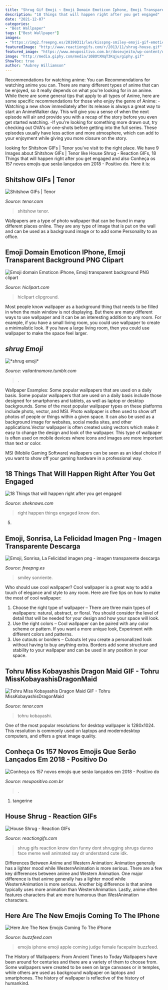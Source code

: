 ```yaml
---
title: "Shrug Gif Emoji ~ Emoji Domain Emoticon Iphone, Emoji Transparent Background Png Clipart"
description: "18 things that will happen right after you get engaged"
date: "2021-12-07"
categories:
- "Best Wallpaper"
tags: ["Best Wallpaper"]
images:
- "https://img2.freepng.es/20190311/lws/kisspng-smiley-emoji-gif-emoticon-5c8667f38d8830.8675871015523123075797.jpg"
featuredImage: "http://www.reactiongifs.com/r/2013/11/shrug-house.gif"
featured_image: "https://www.meupositivo.com.br/doseujeito/wp-content/uploads/2018/02/emoji-desconfiado.gif"
image: "http://media.giphy.com/media/10BOtXNqT3Kqju/giphy.gif"
ShowToc: true
author: "Aubrey Williamson"
---
```



Recommendations for watching anime: You can
Recommendations for watching anime you can. There are many different types of anime that can be enjoyed, so it really depends on what you're looking for in an anime. While there are some general tips that apply to all types of Anime, here are some specific recommendations for those who enjoy the genre of Anime: 
-Watching a new show immediately after its release is always a great way to start an AnimeWalker day. This will give you a sense of when the next episode will air and provide you with a recap of the story before you even get started watching. 
-If you're looking for something more drawn out, try checking out OVA's or one-shots before getting into the full series. These episodes usually have less action and more atmosphere, which can add to your enjoyment while giving you more closure on the story.

	

		
looking for Shitshow GIFs | Tenor you've visit to the right place. We have 9 Images about Shitshow GIFs | Tenor like House Shrug - Reaction GIFs, 18 Things that will happen right after you get engaged and also Conheça os 157 novos emojis que serão lançados em 2018 - Positivo do. Here it is:
		
    
## Shitshow GIFs | Tenor

<img loading=lazy src="https://media1.tenor.com/images/c69d8506fab734d2f5426822af685ff8/tenor.gif?itemid=11254149" onerror="this.onerror=null;this.src='https://tse3.mm.bing.net/th?id=OIP.xp2FBvq3NNL1Qmgir2hf-AAAAA&amp;pid=15.1';" alt="Shitshow GIFs | Tenor">

_Source: tenor.com_

>shitshow tenor. 

	



Wallpapers are a type of photo wallpaper that can be found in many different places online. They are any type of image that is put on the wall and can be used as a background image or to add some Personality to an office.

    
## Emoji Domain Emoticon IPhone, Emoji Transparent Background PNG Clipart

<img loading=lazy src="https://p7.hiclipart.com/preview/271/530/454/emoji-domain-emoticon-iphone-emoji.jpg" onerror="this.onerror=null;this.src='https://tse3.mm.bing.net/th?id=OIP.nFXN_wDqyL1b8yjHop6DTQHaHc&amp;pid=15.1';" alt="Emoji domain Emoticon iPhone, Emoji transparent background PNG clipart">

_Source: hiclipart.com_

>hiclipart clipground. 

	

Most people know wallpaper as a background thing that needs to be filled in when the main window is not displaying. But there are many different ways to use wallpaper and it can be an interesting addition to any room. For example, if you have a small living room, you could use wallpaper to create a minimalistic look. If you have a large living room, then you could use wallpaper to make the space feel larger.

    
## *shrug Emoji*

<img loading=lazy src="https://66.media.tumblr.com/e6293b1faeaeb573142061db1eb7bf83/tumblr_omzjef49km1w6hzhfo1_250.gifv" onerror="this.onerror=null;this.src='https://tse2.mm.bing.net/th?id=OIP.WA0sSTSifKEKIS33lkRmAgHaIS&amp;pid=15.1';" alt="*shrug emoji*">

_Source: valiantnomore.tumblr.com_

>. 

	

Wallpaper Examples: Some popular wallpapers that are used on a daily basis.
Some popular wallpapers that are used on a daily basis include those designed for smartphones and tablets, as well as laptop or desktop backgrounds. Some of the most popular wallpaper types on these platforms include photo, vector, and MSI. 
Photo wallpaper is often used to show off photos of people or things within a given space. It can also be used as a background image for websites, social media sites, and other applications.Vector wallpaper is often created using vectors which make it easy to change the design and look of the wallpaper. This type of wallpaper is often used on mobile devices where icons and images are more important than text or color. 

MSI (Mobile Gaming Software) wallpapers can be seen as an ideal choice if you want to show off your gaming hardware in a professional way.

    
## 18 Things That Will Happen Right After You Get Engaged

<img loading=lazy src="http://media.giphy.com/media/10BOtXNqT3Kqju/giphy.gif" onerror="this.onerror=null;this.src='https://tse1.mm.bing.net/th?id=OIP.Pvu9IBLl4MAOT4DkK8nADQHaD2&amp;pid=15.1';" alt="18 Things that will happen right after you get engaged">

_Source: sheknows.com_

>right happen things engaged know don. 

	

5.

    
## Emoji, Sonrisa, La Felicidad Imagen Png - Imagen Transparente Descarga

<img loading=lazy src="https://img2.freepng.es/20190311/lws/kisspng-smiley-emoji-gif-emoticon-5c8667f38d8830.8675871015523123075797.jpg" onerror="this.onerror=null;this.src='https://tse3.mm.bing.net/th?id=OIP.w8YVRWJPuwqn2ZZ5EUPdiQHaFb&amp;pid=15.1';" alt="Emoji, Sonrisa, La Felicidad imagen png - imagen transparente descarga">

_Source: freepng.es_

>smiley sonriente. 

	

Who should use cool wallpaper?
Cool wallpaper is a great way to add a touch of elegance and style to any room. Here are five tips on how to make the most of cool wallpaper: 
1) Choose the right type of wallpaper – There are three main types of wallpapers: natural, abstract, or floral. You should consider the level of detail that will be needed for your design and how your space will look. 
2) Use the right colors – Cool wallpaper can be paired with any color scheme or pattern. If you want a more unique look, Experiment with different colors and patterns. 
3) Use cutouts or borders – Cutouts let you create a personalized look without having to buy anything extra. Borders add some structure and stability to your wallpaper and can be used in any position in your space.

    
## Tohru Miss Kobayashis Dragon Maid GIF - Tohru MissKobayashisDragonMaid

<img loading=lazy src="https://media1.tenor.com/images/910a744c868fe5cee24218da22c92b3f/tenor.gif?itemid=17711482" onerror="this.onerror=null;this.src='https://tse3.mm.bing.net/th?id=OIP.kQp0TIaP5c7iQhjaIskrPwHaHa&amp;pid=15.1';" alt="Tohru Miss Kobayashis Dragon Maid GIF - Tohru MissKobayashisDragonMaid">

_Source: tenor.com_

>tohru kobayashi. 

	

One of the most popular resolutions for desktop wallpaper is 1280x1024. This resolution is commonly used on laptops and moderndesktop computers, and offers a great image quality.

    
## Conheça Os 157 Novos Emojis Que Serão Lançados Em 2018 - Positivo Do

<img loading=lazy src="https://www.meupositivo.com.br/doseujeito/wp-content/uploads/2018/02/emoji-desconfiado.gif" onerror="this.onerror=null;this.src='https://tse4.mm.bing.net/th?id=OIP.64M3Z-Ye4GhfEF4tGLnJZgHaHa&amp;pid=15.1';" alt="Conheça os 157 novos emojis que serão lançados em 2018 - Positivo do">

_Source: meupositivo.com.br_

>. 

	

1. tangerine 

    
## House Shrug - Reaction GIFs

<img loading=lazy src="http://www.reactiongifs.com/r/2013/11/shrug-house.gif" onerror="this.onerror=null;this.src='https://tse2.mm.bing.net/th?id=OIP.ycUtD3q85DFPr99O_tTEogHaEL&amp;pid=15.1';" alt="House Shrug - Reaction GIFs">

_Source: reactiongifs.com_

>shrug gifs reaction know don funny dont shrugging shrugs dunno face meme well animated say dr understand cute idk. 

	

Differences Between Anime and Western Animation: Animation generally has a lighter mood while WesternAnimation is more serious.
There are a few key differences between anime and Western Animation. One major difference is that anime generally has a lighter mood while WesternAnimation is more serious. Another big difference is that anime typically uses more animation than WesternAnimation. Lastly, anime often features characters that are more humorous than WestAnimation characters.

    
## Here Are The New Emojis Coming To The IPhone

<img loading=lazy src="https://img.buzzfeed.com/buzzfeed-static/static/2016-10/31/18/asset/buzzfeed-prod-fastlane02/sub-buzz-1459-1477951782-2.jpg" onerror="this.onerror=null;this.src='https://tse4.mm.bing.net/th?id=OIP.eIUAuSGKRupoYtkjMh-vHwHaHJ&amp;pid=15.1';" alt="Here Are The New Emojis Coming To The iPhone">

_Source: buzzfeed.com_

>emojis iphone emoji apple coming judge female facepalm buzzfeed. 

	

The History of Wallpapers: From Ancient Times to Today
Wallpapers have been around for centuries and there are a variety of them to choose from. Some wallpapers were created to be seen on large canvases or in temples, while others are used as background wallpaper on laptops and smartphones. The history of wallpaper is reflective of the history of humankind.

